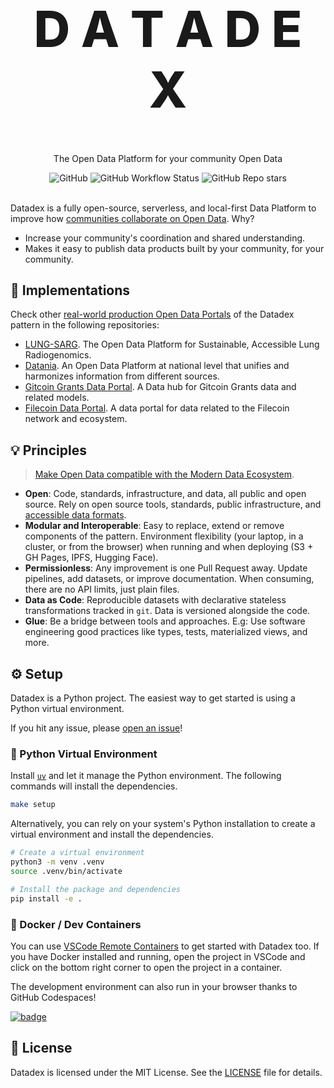 <p align="center">
  <h1 style="font-size:80px; font-weight: 800;" align="center">D A T A D E X</h1>
  <p align="center">The Open Data Platform for your community Open Data</a> </p>
</p>

<div align="center">
  <img alt="GitHub" src="https://img.shields.io/github/license/davidgasquez/datadex?style=flat-square">
  <img alt="GitHub Workflow Status" src="https://img.shields.io/github/actions/workflow/status/davidgasquez/datadex/etl.yml?style=flat-square">
  <img alt="GitHub Repo stars" src="https://img.shields.io/github/stars/davidgasquez/datadex?style=flat-square">
</div>

<br>

Datadex is a fully open-source, serverless, and local-first Data Platform to improve how [communities collaborate on Open Data](https://davidgasquez.com/community-level-open-data-infrastructure/). Why?

- Increase your community's coordination and shared understanding.
- Makes it easy to publish data products built by your community, for your community.

## 🚀 Implementations

Check other [real-world production Open Data Portals](https://davidgasquez.com/modern-open-data-portals/) of the Datadex pattern in the following repositories:

- [LUNG-SARG](https://github.com/open-radiogenomics/lung-sarg). The Open Data Platform for Sustainable, Accessible Lung Radiogenomics.
- [Datania](https://github.com/davidgasquez/datania/). An Open Data Platform at national level that unifies and harmonizes information from different sources.
- [Gitcoin Grants Data Portal](https://github.com/davidgasquez/gitcoin-grants-data-portal). A Data hub for Gitcoin Grants data and related models.
- [Filecoin Data Portal](https://github.com/davidgasquez/filecoin-data-portal/). A data portal for data related to the Filecoin network and ecosystem.

## 💡 Principles

> [Make Open Data compatible with the Modern Data Ecosystem](https://handbook.davidgasquez.com/Open+Data).

- **Open**: Code, standards, infrastructure, and data, all public and open source. Rely on open source tools, standards, public infrastructure, and [accessible data formats](https://voltrondata.com/codex/a-new-frontier).
- **Modular and Interoperable**: Easy to replace, extend or remove components of the pattern. Environment flexibility (your laptop, in a cluster, or from the browser) when running and when deploying (S3 + GH Pages, IPFS, Hugging Face).
- **Permissionless**: Any improvement is one Pull Request away. Update pipelines, add datasets, or improve documentation. When consuming, there are no API limits, just plain files.
- **Data as Code**: Reproducible datasets with declarative stateless transformations tracked in `git`. Data is versioned alongside the code.
- **Glue**: Be a bridge between tools and approaches. E.g: Use software engineering good practices like types, tests, materialized views, and more.

## ⚙️ Setup

Datadex is a Python project. The easiest way to get started is using a Python virtual environment.

If you hit any issue, please [open an issue](https:github.com/datonic/datadex/issues/new)!

### 🐍 Python Virtual Environment

Install [`uv`](https://github.com/astral-sh/uv) and let it manage the Python environment. The following commands will install the dependencies.

```bash
make setup
```

Alternatively, you can rely on your system's Python installation to create a virtual environment and install the dependencies.

```bash
# Create a virtual environment
python3 -m venv .venv
source .venv/bin/activate

# Install the package and dependencies
pip install -e .
```

### 🐳 Docker / Dev Containers

You can use [VSCode Remote Containers](https://code.visualstudio.com/docs/remote/containers) to get started with Datadex too. If you have Docker installed and running, open the project in VSCode and click on the bottom right corner to open the project in a container.

The development environment can also run in your browser thanks to GitHub Codespaces!

[![badge](https://github.com/codespaces/badge.svg)](https://codespaces.new/davidgasquez/datadex)

## 📜 License

Datadex is licensed under the MIT License. See the [LICENSE](LICENSE) file for details.
